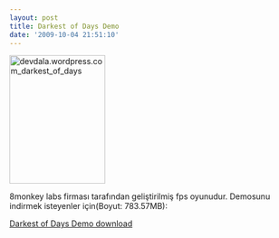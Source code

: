```yaml
---
layout: post
title: Darkest of Days Demo
date: '2009-10-04 21:51:10'
---
```


<img class="aligncenter size-full wp-image-481" title="devdala.wordpress.com_darkest_of_days" src="http://devdala.files.wordpress.com/2009/10/ek2u03.jpg" alt="devdala.wordpress.com_darkest_of_days" width="169" height="227" />

8monkey labs firması tarafından geliştirilmiş fps oyunudur. Demosunu indirmek isteyenler için(Boyut: 783.57MB):

<a href="http://www.gamershell.com/download_49398.shtml" target="_blank">Darkest of Days Demo download</a>

<span style="font-size:18px;color:#ff0000;">
</span>